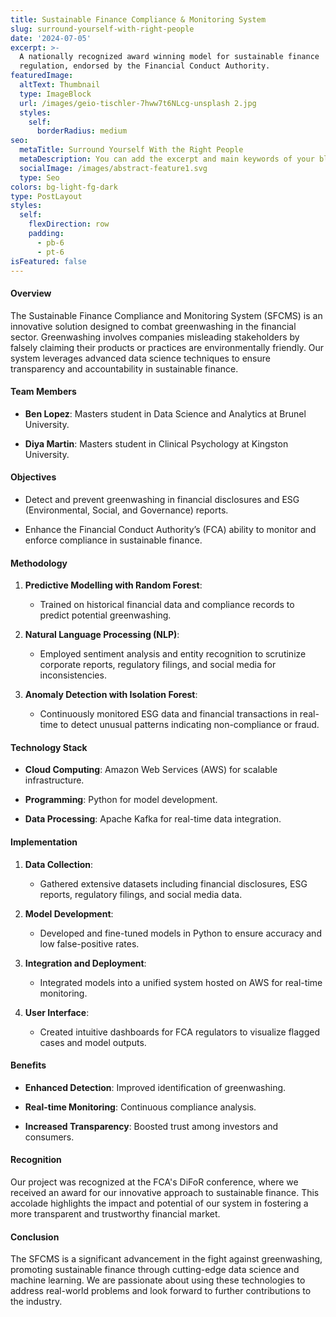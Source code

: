 ```yaml
---
title: Sustainable Finance Compliance & Monitoring System
slug: surround-yourself-with-right-people
date: '2024-07-05'
excerpt: >-
  A nationally recognized award winning model for sustainable finance
  regulation, endorsed by the Financial Conduct Authority.
featuredImage:
  altText: Thumbnail
  type: ImageBlock
  url: /images/geio-tischler-7hww7t6NLcg-unsplash 2.jpg
  styles:
    self:
      borderRadius: medium
seo:
  metaTitle: Surround Yourself With the Right People
  metaDescription: You can add the excerpt and main keywords of your blog post here.
  socialImage: /images/abstract-feature1.svg
  type: Seo
colors: bg-light-fg-dark
type: PostLayout
styles:
  self:
    flexDirection: row
    padding:
      - pb-6
      - pt-6
isFeatured: false
---
```

#### Overview

The Sustainable Finance Compliance and Monitoring System (SFCMS) is an innovative solution designed to combat greenwashing in the financial sector. Greenwashing involves companies misleading stakeholders by falsely claiming their products or practices are environmentally friendly. Our system leverages advanced data science techniques to ensure transparency and accountability in sustainable finance.

#### Team Members

*   **Ben Lopez**: Masters student in Data Science and Analytics at Brunel University.

*   **Diya Martin**: Masters student in Clinical Psychology at Kingston University.

#### Objectives

*   Detect and prevent greenwashing in financial disclosures and ESG (Environmental, Social, and Governance) reports.

*   Enhance the Financial Conduct Authority’s (FCA) ability to monitor and enforce compliance in sustainable finance.

#### Methodology

1.  **Predictive Modelling with Random Forest**:

    *   Trained on historical financial data and compliance records to predict potential greenwashing.

2.  **Natural Language Processing (NLP)**:

    *   Employed sentiment analysis and entity recognition to scrutinize corporate reports, regulatory filings, and social media for inconsistencies.

3.  **Anomaly Detection with Isolation Forest**:

    *   Continuously monitored ESG data and financial transactions in real-time to detect unusual patterns indicating non-compliance or fraud.

#### Technology Stack

*   **Cloud Computing**: Amazon Web Services (AWS) for scalable infrastructure.

*   **Programming**: Python for model development.

*   **Data Processing**: Apache Kafka for real-time data integration.

#### Implementation

1.  **Data Collection**:

    *   Gathered extensive datasets including financial disclosures, ESG reports, regulatory filings, and social media data.

2.  **Model Development**:

    *   Developed and fine-tuned models in Python to ensure accuracy and low false-positive rates.

3.  **Integration and Deployment**:

    *   Integrated models into a unified system hosted on AWS for real-time monitoring.

4.  **User Interface**:

    *   Created intuitive dashboards for FCA regulators to visualize flagged cases and model outputs.

#### Benefits

*   **Enhanced Detection**: Improved identification of greenwashing.

*   **Real-time Monitoring**: Continuous compliance analysis.

*   **Increased Transparency**: Boosted trust among investors and consumers.

#### Recognition

Our project was recognized at the FCA's DiFoR conference, where we received an award for our innovative approach to sustainable finance. This accolade highlights the impact and potential of our system in fostering a more transparent and trustworthy financial market.

#### Conclusion

The SFCMS is a significant advancement in the fight against greenwashing, promoting sustainable finance through cutting-edge data science and machine learning. We are passionate about using these technologies to address real-world problems and look forward to further contributions to the industry.
